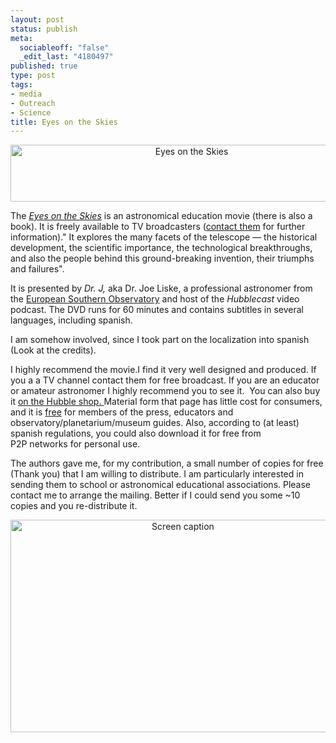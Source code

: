 ```yaml
--- 
layout: post
status: publish
meta: 
  sociableoff: "false"
  _edit_last: "4180497"
published: true
type: post
tags: 
- media
- Outreach
- Science
title: Eyes on the Skies
---
```

<!--:en-->
<p style="text-align:center;"><img class="aligncenter" src="http://www.eyesontheskies.org/images/topbanner.jpg" alt="Eyes on the Skies" width="564" height="91" /></p>

The <em><a href="http://www.eyesontheskies.org/movie.php">Eyes on the Skies</a></em> is an astronomical education movie (there is also a book). It is freely available to TV broadcasters (<a href="mailto:lars@eso.org">contact them</a> for further information)." It explores the many facets of the telescope — the historical development, the scientific importance, the technological breakthroughs, and also the people behind this ground-breaking invention, their triumphs and failures".

It is presented by <em>Dr. J,</em> aka Dr. Joe Liske, a professional astronomer from the <a href="http://www.eso.org/" target="_blank">European Southern Observatory</a> and host of the <em>Hubblecast</em> video podcast. The DVD runs for 60 minutes and contains subtitles in several languages, including spanish.

I am somehow involved, since I took part on the localization into spanish (Look at the credits).

I highly recommend the movie.I find it very well designed and produced. If you a a TV channel contact them for free broadcast. If you are an educator or amateur astronomer I highly recommend you to see it.  You can also buy it <a href="http://www.spacetelescope.org/goodies/cdroms/html/eyes_cb_sd_cover.html">on the Hubble shop. </a> Material form that page has little cost for consumers, and it is <a href="http://www.spacetelescope.org/hubbleshop/webshop/webshop.php?show=free&amp;section=brochures">free</a> for members of the press, educators and observatory/planetarium/museum guides. Also, according to (at least) spanish regulations, you could also download it for free from P2P networks for personal use.

The authors gave me, for my contribution, a small number of copies for free (Thank you) that I am willing to distribute. I am particularly interested in sending them to school or astronomical educational associations. Please contact me to arrange the mailing. Better if I could send you some ~10 copies and you re-distribute it.
<p style="text-align:center;"><img class="aligncenter size-full wp-image-301" title="Screen caption" src="http://www.brunosan.eu/wp-content/uploads/2009/01/dvd2.png" alt="Screen caption" width="536" height="340" /></p>

<div></div>
<!--:-->
